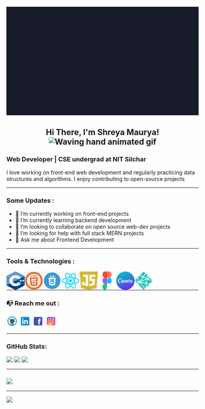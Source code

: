 ![ Front-End Developer | Web Enthusiast | CSE undergrad at NIT Silchar](https://github.com/shreyamaurya029/shreyamaurya029/blob/main/assets/banner/I'm%20Shreya%20Maurya.gif)

<h2 align="center">
    Hi There, I'm Shreya Maurya!
    <img src="https://raw.githubusercontent.com/nixin72/nixin72/master/wave.gif" 
         alt="Waving hand animated gif"
         height="45"
         width="45" />
</h3>

### Web Developer | CSE undergrad at NIT Silchar


I love working on front-end web development and regularly practicing data structures and algorithms. I enjoy contributing to open-source projects


-------

### Some Updates :
- 🔭 I’m currently working on front-end projects 
- 🌱 I’m currently learning backend development 
- 👯 I’m looking to collaborate on open source web-dev projects  
- 🤔 I’m looking for help with full stack MERN projects 
- 💬 Ask me about Frontend Development

-------


### Tools & Technologies : 

<img align="left" alt="C++" width="48px" height="48px" src="https://github.com/shreyamaurya029/shreyamaurya029/blob/main/assets/icons/cpp.png?raw=true" />
<img align="left" alt="HTML5" width="48px" height="48px" src="https://github.com/shreyamaurya029/shreyamaurya029/blob/main/assets/icons/html5.png?raw=true" />
<img align="left" alt="CSS3" width="48px" height="48px" src="https://github.com/shreyamaurya029/shreyamaurya029/blob/main/assets/icons/css%203.png?raw=true" />
<img align="left" alt="React" width="48px" height="48px" src="https://github.com/shreyamaurya029/shreyamaurya029/blob/main/assets/icons/reactjs.png?raw=true" />
<img align="left" alt="Javascript" width="48px" height="48px" src="https://github.com/shreyamaurya029/shreyamaurya029/blob/main/assets/js.png?raw=true" />
<img align="left" alt="Figma" width="48px" height="48px" src="https://github.com/shreyamaurya029/shreyamaurya029/blob/main/assets/icons/figma.png" />
<img align="left" alt="Canva" width="48px" height="48px" src="https://github.com/shreyamaurya029/shreyamaurya029/blob/main/assets/icons/canva.png" />
<img align="left" alt="Netlify" width="48px" height="48px" src="https://github.com/shreyamaurya029/shreyamaurya029/blob/main/assets/icons/netlify.png" />
<br/>
<br/>



----------


### 📭 Reach me out : 
[<img src='https://github.com/shreyamaurya029/shreyamaurya029/blob/main/assets/icons/github_icon.png' alt='github' height='30'>](https://github.com/shreyamaurya029) [<img src='https://github.com/shreyamaurya029/shreyamaurya029/blob/main/assets/icons/linkedin_icon.png' alt='linkedin' height='30'>](https://www.linkedin.com/in/shreya-maurya-657b42226/)  [<img src='https://github.com/shreyamaurya029/shreyamaurya029/blob/main/assets/icons/facebook_icon.png' alt='facebook' height='30'>](https://www.facebook.com/profile.php?id=100076179082075)  [<img src='https://github.com/shreyamaurya029/shreyamaurya029/blob/main/assets/icons/instagram_icon.png' alt='instagram' height='30'>](https://www.instagram.com/shrvi0239/)  






-------



### GitHub Stats:
![](https://github-readme-stats.vercel.app/api?username=shreyamaurya029&theme=dark&hide_border=false&include_all_commits=false&count_private=false)
![](https://github-readme-streak-stats.herokuapp.com/?user=shreyamaurya029&theme=dark&hide_border=false)
![](https://github-readme-stats.vercel.app/api/top-langs/?username=shreyamaurya029&theme=dark&hide_border=false&include_all_commits=false&count_private=false&layout=compact)

---------

### 
![](https://quotes-github-readme.vercel.app/api?type=horizontal&theme=radical)


---
[![](https://visitcount.itsvg.in/api?id=shreyamaurya029&icon=0&color=0)](https://visitcount.itsvg.in)

<!-- Proudly created with GPRM ( https://gprm.itsvg.in ) -->
